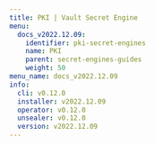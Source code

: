```yaml
---
title: PKI | Vault Secret Engine
menu:
  docs_v2022.12.09:
    identifier: pki-secret-engines
    name: PKI
    parent: secret-engines-guides
    weight: 50
menu_name: docs_v2022.12.09
info:
  cli: v0.12.0
  installer: v2022.12.09
  operator: v0.12.0
  unsealer: v0.12.0
  version: v2022.12.09
---
```


